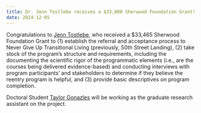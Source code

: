 ```yaml
---
title: Dr. Jenn Tostlebe receives a $33,000 Sherwood Foundation Grant!
date: 2024-12-05
---
```


Congratulations to [Jenn Tostlebe](https://arcorrectionslab.org/author/jennifer-tostlebe/), who received a $33,465 Sherwood Foundation Grant to (1) establish the referral and acceptance process to Never Give Up Transitional Living (previously, 50th Street Landing), (2) take stock of the program’s structure and requirements, including the documenting the scientific rigor of the programmatic elements (i.e., are the courses being delivered evidence-based) and conducting interviews with program participants’ and stakeholders to determine if they believe the reentry program is helpful, and (3) provide basic descriptives on program completion.

Doctoral Student [Taylor Gonazles](https://arcorrectionslab.org/author/taylor-gonzales/) will be working as the graduate research assistant on the project.

<!--more-->
